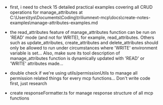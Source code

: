 - first, i need to check 15 detailed practical examples covering all CRUD operations for manage_attributes at C:\Users\tys\Documents\Coding\triliumnext-mcp\docs\create-notes-examples\manage-attributes-examples.md
- the read_attributes feature of manage_attributes function can be run on 'READ' mode (and not for WRITE), for example, read_attributes. Others such as update_attributes, create_attributes and delete_attributes should only be allowed to run under circumstances where 'WRITE' environment variable is set... Also, make sure its tool description of manage_attributes function is dynamically updated with 'READ' or 'WRITE' attributes made...


- double check if we're using utils/permissionUtils to manage all permission related things for every mcp functions... Don't write code first, just research
- create responseFormatter.ts for manage response structure of all mcp functions
